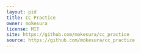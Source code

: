 ```yaml
---
layout: pid
title: CC Practice
owner: mokesura
license: MIT
site: https://github.com/mokesura/cc_practice
source: https://github.com/mokesura/cc_practice
---
```

